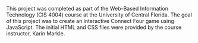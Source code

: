This project was completed as part of the Web-Based Information Technology (CIS 4004) course at the University of Central Florida.
The goal of this project was to create an interactive Connect Four game using JavaScript.
The initial HTML and CSS files were provided by the course instructor, Karin Markle.
